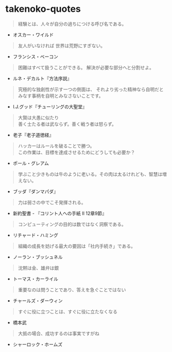 takenoko-quotes
======
> 経験とは、人々が自分の過ちにつける呼び名である。
- オスカー・ワイルド

> 友人がいなければ
> 世界は荒野にすぎない。
- フランシス・ベーコン

> 困難はすべて扱うことができる。
> 解決が必要な部分へと分割せよ。
- ルネ・デカルト『方法序説』

> 究極的な独創性が示す一つの側面は、
> それより劣った精神なら自明だとみなす事柄を自明とみなさないことです。
- I.J.グッド『チューリングの大聖堂』

> 大賢は大愚に似たり  
> 善く士たる者は武ならず。善く戦う者は怒らず。
- 老子『老子道徳経』

> ハッカーはルールを破ることで勝つ。  
> この作業は、目標を達成させるためにどうしても必要か？
- ポール・グレアム

> 学ぶこと少きものは牛のように老いる。その肉は太るけれども、智慧は増えない。
- ブッダ『ダンマパダ』

> 力は弱さの中でこそ発揮される。
- 新約聖書 - 『コリント人への手紙 Ⅱ 12章9節』

> コンピューティングの目的は数ではなく洞察である。
- リチャード・ハミング

> 組織の成長を妨げる最大の要因は「社内手続き」である。
- ノーラン・ブッシュネル

> 沈黙は金、雄弁は銀
- トーマス・カーライル

> 重要なのは問うことであり、答えを急ぐことではない
- チャールズ・ダーウィン

> すぐに役に立つことは、すぐに役に立たなくなる
- 橋本武

> 大抵の場合、成功するのは事実ですがね
- シャーロック・ホームズ

